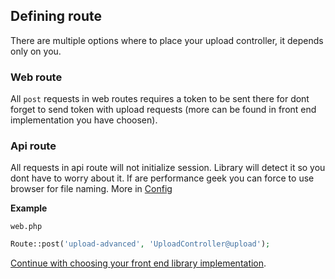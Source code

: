 ## Defining route
There are multiple options where to place your upload controller, it depends only on you. 

### Web route

All `post` requests in web routes requires a token to be sent there for dont forget to send token with upload requests (more can be found in front end implementation you have choosen).

### Api route

All requests in api route will not initialize session. Library will detect it so you dont have to worry about it. If are performance geek you can force to use browser for file naming. More in [Config](https://github.com/pionl/laravel-chunk-upload/wiki/config)

__Example__

`web.php`

```php
Route::post('upload-advanced', 'UploadController@upload');

```

[Continue with choosing your front end library implementation](https://github.com/pionl/laravel-chunk-upload/wiki/usage).
